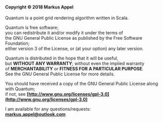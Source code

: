 #### Copyright © 2018 Markus Appel

Quantum is a point grid rendering algorithm written in Scala.

Quantum is free software;\
you can redistribute it and/or modify it under the terms of\
the GNU General Public License as published by the Free Software Foundation;\
either version 3 of the License, or (at your option) any later version.

Quantum is distributed in the hope that it will be useful,\
but __WITHOUT ANY WARRANTY__; without even the implied warranty\
of __MERCHANTABILITY__ or __FITNESS FOR A PARTICULAR PURPOSE__.\
See the GNU General Public License for more details.

You should have received a copy of the GNU General Public License along with Quantum;\
if not, see __[http://www.gnu.org/licenses/gpl-3.0](http://www.gnu.org/licenses/gpl-3.0)__

I am available for any questions/requests:\
__[markus.appel@outlook.com](mailto:markus.appel@outlook.com)__
